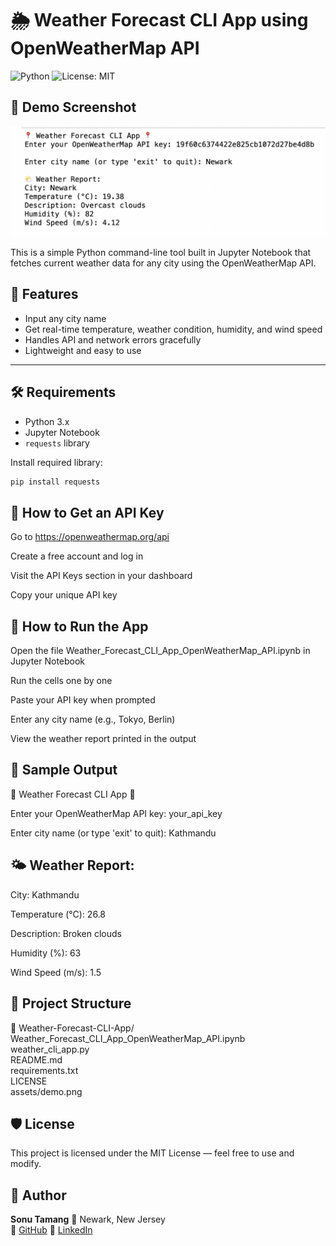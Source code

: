 # 🌦️ Weather Forecast CLI App using OpenWeatherMap API
![Python](https://img.shields.io/badge/python-3.8+-blue)
![License: MIT](https://img.shields.io/badge/License-MIT-yellow.svg)

## 📸 Demo Screenshot
![Weather App Demo](assets/demo.png)


This is a simple Python command-line tool built in Jupyter Notebook that fetches current weather data for any city using the OpenWeatherMap API.

## 🧰 Features
- Input any city name
- Get real-time temperature, weather condition, humidity, and wind speed
- Handles API and network errors gracefully
- Lightweight and easy to use

---

## 🛠 Requirements

- Python 3.x
- Jupyter Notebook
- `requests` library

Install required library:
```bash
pip install requests
```

## 🔐 How to Get an API Key
Go to https://openweathermap.org/api

Create a free account and log in

Visit the API Keys section in your dashboard

Copy your unique API key

## 🚀 How to Run the App
Open the file Weather_Forecast_CLI_App_OpenWeatherMap_API.ipynb in Jupyter Notebook

Run the cells one by one

Paste your API key when prompted

Enter any city name (e.g., Tokyo, Berlin)

View the weather report printed in the output

## 🧪 Sample Output

📍 Weather Forecast CLI App 📍

Enter your OpenWeatherMap API key: your_api_key  

Enter city name (or type 'exit' to quit): Kathmandu

## 🌤 Weather Report:
City: Kathmandu

Temperature (°C): 26.8

Description: Broken clouds

Humidity (%): 63

Wind Speed (m/s): 1.5

## 📂 Project Structure
📁 Weather-Forecast-CLI-App/  
Weather_Forecast_CLI_App_OpenWeatherMap_API.ipynb
 weather_cli_app.py  
 README.md  
 requirements.txt  
 LICENSE  
 assets/demo.png  
## 🛡 License
This project is licensed under the MIT License — feel free to use and modify.

## 👤 Author
**Sonu Tamang**
📍 Newark, New Jersey  
🔗 [GitHub](https://github.com/Sonulama778)
🔗 [LinkedIn](https://linkedin.com/in/sonu-tamang)

